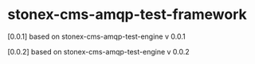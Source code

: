 # stonex-cms-amqp-test-framework

[0.0.1]
based on stonex-cms-amqp-test-engine v 0.0.1

[0.0.2]
based on stonex-cms-amqp-test-engine v 0.0.2